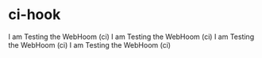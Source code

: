 # ci-hook
I am Testing the WebHoom (ci)
I am Testing the WebHoom (ci)
I am Testing the WebHoom (ci)
I am Testing the WebHoom (ci)
